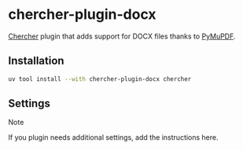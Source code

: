 # chercher-plugin-docx

[Chercher](https://github.com/dnlzrgz/chercher) plugin that adds support for DOCX files thanks to [PyMuPDF](https://pymupdf.readthedocs.io/en/latest/).

## Installation

```bash
uv tool install --with chercher-plugin-docx chercher
```

## Settings

> [!NOTE]
> If you plugin needs additional settings, add the instructions here.
